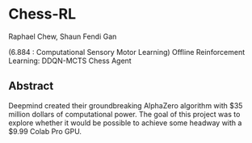 # Chess-RL
Raphael Chew, Shaun Fendi Gan

(6.884 : Computational Sensory Motor Learning)
Offline Reinforcement Learning: DDQN-MCTS Chess Agent

## Abstract
Deepmind created their groundbreaking AlphaZero algorithm with $35 million dollars of computational power. The goal of this project was to explore whether it would be possible to achieve some headway with a $9.99 Colab Pro GPU. 
